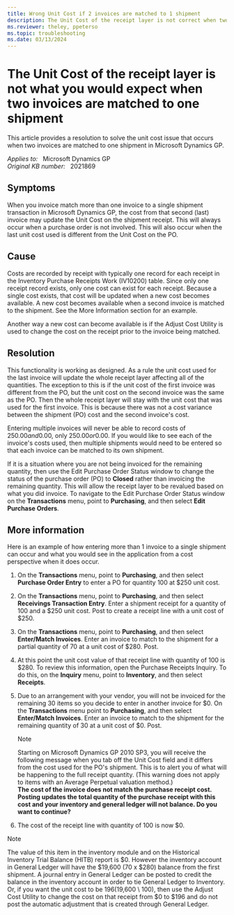 ```yaml
---
title: Wrong Unit Cost if 2 invoices are matched to 1 shipment
description: The Unit Cost of the receipt layer is not correct when two invoices are matched to one shipment in Microsoft Dynamics GP. Provides a resolution.
ms.reviewer: theley, ppeterso
ms.topic: troubleshooting
ms.date: 03/13/2024
---
```

# The Unit Cost of the receipt layer is not what you would expect when two invoices are matched to one shipment

This article provides a resolution to solve the unit cost issue that occurs when two invoices are matched to one shipment in Microsoft Dynamics GP.

_Applies to:_ &nbsp; Microsoft Dynamics GP  
_Original KB number:_ &nbsp; 2021869

## Symptoms

When you invoice match more than one invoice to a single shipment transaction in Microsoft Dynamics GP, the cost from that second (last) invoice may update the Unit Cost on the shipment receipt. This will always occur when a purchase order is not involved. This will also occur when the last unit cost used is different from the Unit Cost on the PO.

## Cause

Costs are recorded by receipt with typically one record for each receipt in the Inventory Purchase Receipts Work (IV10200) table. Since only one receipt record exists, only one cost can exist for each receipt. Because a single cost exists, that cost will be updated when a new cost becomes available. A new cost becomes available when a second invoice is matched to the shipment. See the More Information section for an example.

Another way a new cost can become available is if the Adjust Cost Utility is used to change the cost on the receipt prior to the invoice being matched.

## Resolution

This functionality is working as designed. As a rule the unit cost used for the last invoice will update the whole receipt layer affecting all of the quantities. The exception to this is if the unit cost of the first invoice was different from the PO, but the unit cost on the second invoice was the same as the PO. Then the whole receipt layer will stay with the unit cost that was used for the first invoice. This is because there was not a cost variance between the shipment (PO) cost and the second invoice's cost.

Entering multiple invoices will never be able to record costs of $250.00and$0.00, only $250.00or$0.00. If you would like to see each of the invoice's costs used, then multiple shipments would need to be entered so that each invoice can be matched to its own shipment.

If it is a situation where you are not being invoiced for the remaining quantity, then use the Edit Purchase Order Status window to change the status of the purchase order (PO) to **Closed** rather than invoicing the remaining quantity. This will allow the receipt layer to be revalued based on what you did invoice. To navigate to the Edit Purchase Order Status window on the **Transactions** menu, point to **Purchasing**, and then select **Edit Purchase Orders**.

## More information

Here is an example of how entering more than 1 invoice to a single shipment can occur and what you would see in the application from a cost perspective when it does occur.

1. On the **Transactions** menu, point to **Purchasing**, and then select **Purchase Order Entry** to enter a PO for quantity 100 at $250 unit cost.

2. On the **Transactions** menu, point to **Purchasing**, and then select **Receivings Transaction Entry**. Enter a shipment receipt for a quantity of 100 and a $250 unit cost. Post to create a receipt line with a unit cost of $250.

3. On the **Transactions** menu, point to **Purchasing**, and then select **Enter/Match Invoices**. Enter an invoice to match to the shipment for a partial quantity of 70 at a unit cost of $280. Post.

4. At this point the unit cost value of that receipt line with quantity of 100 is $280.  To review this information, open the Purchase Receipts Inquiry. To do this, on the **Inquiry** menu, point to **Inventory**, and then select **Receipts**.

5. Due to an arrangement with your vendor, you will not be invoiced for the remaining 30 items so you decide to enter in another invoice for $0. On the **Transactions** menu point to **Purchasing**, and then select **Enter/Match Invoices**. Enter an invoice to match to the shipment for the remaining quantity of 30 at a unit cost of $0. Post.

    > [!NOTE]
    > Starting on Microsoft Dynamics GP 2010 SP3, you will receive the following message when you tab off the Unit Cost field and it differs from the cost used for the PO's shipment. This is to alert you of what will be happening to the full receipt quantity. (This warning does not apply to items with an Average Perpetual valuation method.)  
    > **The cost of the invoice does not match the purchase receipt cost. Posting updates the total quantity of the purchase receipt with this cost and your inventory and general ledger will not balance. Do you want to continue?**

6. The cost of the receipt line with quantity of 100 is now $0.

> [!NOTE]
> The value of this item in the inventory module and on the Historical Inventory Trial Balance (HITB) report is $0. However the inventory account in General Ledger will have the $19,600 (70 x $280) balance from the first shipment. A journal entry in General Ledger can be posted to credit the balance in the inventory account in order to tie General Ledger to Inventory. Or, if you want the unit cost to be $196 ($19,600 \ 100), then use the Adjust Cost Utility to change the cost on that receipt from $0 to $196 and do not post the automatic adjustment that is created through General Ledger.
